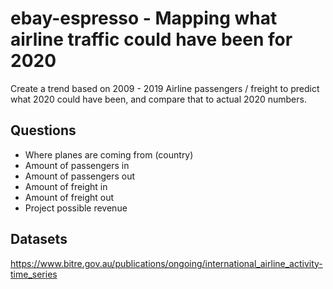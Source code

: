 # ebay-espresso - Mapping what airline traffic could have been for 2020

Create a trend based on 2009 - 2019 Airline passengers / freight to predict what 2020 could have been, and compare that to actual 2020 numbers.

## Questions
* Where planes are coming from (country)
* Amount of passengers in
* Amount of passengers out
* Amount of freight in
* Amount of freight out
* Project possible revenue 

## Datasets
https://www.bitre.gov.au/publications/ongoing/international_airline_activity-time_series
